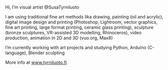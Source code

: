 Hi, I’m visual artist @SusaTyrniluoto

I am using traditional fine art methods lika drawing, painting (oil and acrylic), digital image design and printing (Photoshop, Lightroom, vector graphics, fine art printing, large format printing, ceramic glass printing), sculpture (bronze sculptures, VR-assisted 3D modelling, Rhinoceros), video production, animation in 2D and 3D (vuo.org, Max8)

I’m currently working with art projects and studying Python, Arduino (C-language), Blender sculpting

More info at www.tyrniluoto.fi

<!---
SusaTyrniluoto/SusaTyrniluoto is a ✨ special ✨ repository because its `README.md` (this file) appears on your GitHub profile.
You can click the Preview link to take a look at your changes.
--->
